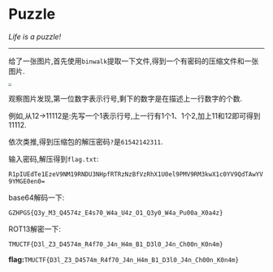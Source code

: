 # Puzzle

*Life is a puzzle!*

---

给了一张图片,首先使用`binwalk`提取一下文件,得到一个有密码的压缩文件和一张图片.

<img src="../../CTF/TMUCTF2021/Misc/assets/puzzle.png" style="zoom:40%;" />

观察图片发现,第一位数字表示行号,剩下的数字是在描述上一行数字的个数.

例如,从12->11112是:先写一个1表示行号,上一行有1个1、1个2,加上11和12即可得到11112.

依次类推,得到压缩包的解压密码`?`是`61542142311`.

输入密码,解压得到`flag.txt`:

`R1pIUEdTe1EzeV9NM19RNDU3NHpfRTRzNzBfVzRhX1U0el9PMV9RM3kwX1c0YV9QdTAwYV9YMGE0en0=`

base64解码一下:

`GZHPGS{Q3y_M3_Q4574z_E4s70_W4a_U4z_O1_Q3y0_W4a_Pu00a_X0a4z}`

ROT13解密一下:

`TMUCTF{D3l_Z3_D4574m_R4f70_J4n_H4m_B1_D3l0_J4n_Ch00n_K0n4m}`

**flag:**`TMUCTF{D3l_Z3_D4574m_R4f70_J4n_H4m_B1_D3l0_J4n_Ch00n_K0n4m}`

